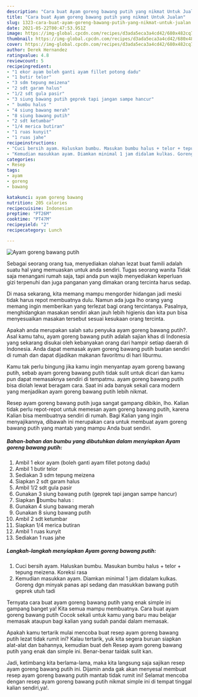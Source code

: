 ```yaml
---
description: "Cara buat Ayam goreng bawang putih yang nikmat Untuk Jualan"
title: "Cara buat Ayam goreng bawang putih yang nikmat Untuk Jualan"
slug: 1323-cara-buat-ayam-goreng-bawang-putih-yang-nikmat-untuk-jualan
date: 2021-05-22T00:47:53.951Z
image: https://img-global.cpcdn.com/recipes/d3ada5eca3a4cd42/680x482cq70/ayam-goreng-bawang-putih-foto-resep-utama.jpg
thumbnail: https://img-global.cpcdn.com/recipes/d3ada5eca3a4cd42/680x482cq70/ayam-goreng-bawang-putih-foto-resep-utama.jpg
cover: https://img-global.cpcdn.com/recipes/d3ada5eca3a4cd42/680x482cq70/ayam-goreng-bawang-putih-foto-resep-utama.jpg
author: Derek Hernandez
ratingvalue: 4.8
reviewcount: 5
recipeingredient:
- "1 ekor ayam boleh ganti ayam fillet potong dadu"
- "1 butir telor"
- "3 sdm tepung meizena"
- "2 sdt garam halus"
- "1/2 sdt gula pasir"
- "3 siung bawang putih geprek tapi jangan sampe hancur"
- " bumbu halus "
- "4 siung bawang merah"
- "8 siung bawang putih"
- "2 sdt ketumbar"
- "1/4 merica butiran"
- "1 ruas kunyit"
- "1 ruas jahe"
recipeinstructions:
- "Cuci bersih ayam. Haluskan bumbu. Masukan bumbu halus + telor + tepung meizena. Koreksi rasa"
- "Kemudian masukkan ayam. Diamkan minimal 1 jam didalam kulkas. Goreng dgn minyak panas api sedang dan masukkan bawang putih geprek utuh tadi"
categories:
- Resep
tags:
- ayam
- goreng
- bawang

katakunci: ayam goreng bawang 
nutrition: 205 calories
recipecuisine: Indonesian
preptime: "PT26M"
cooktime: "PT47M"
recipeyield: "2"
recipecategory: Lunch

---
```



![Ayam goreng bawang putih](https://img-global.cpcdn.com/recipes/d3ada5eca3a4cd42/680x482cq70/ayam-goreng-bawang-putih-foto-resep-utama.jpg)

Sebagai seorang orang tua, menyediakan olahan lezat buat famili adalah suatu hal yang memuaskan untuk anda sendiri. Tugas seorang  wanita Tidak saja menangani rumah saja, tapi anda pun wajib menyediakan keperluan gizi terpenuhi dan juga panganan yang dimakan orang tercinta harus sedap.

Di masa  sekarang, kita memang mampu mengorder hidangan jadi meski tidak harus repot membuatnya dulu. Namun ada juga lho orang yang memang ingin memberikan yang terlezat bagi orang tercintanya. Pasalnya, menghidangkan masakan sendiri akan jauh lebih higienis dan kita pun bisa menyesuaikan masakan tersebut sesuai kesukaan orang tercinta. 



Apakah anda merupakan salah satu penyuka ayam goreng bawang putih?. Asal kamu tahu, ayam goreng bawang putih adalah sajian khas di Indonesia yang sekarang disukai oleh kebanyakan orang dari hampir setiap daerah di Indonesia. Anda dapat memasak ayam goreng bawang putih buatan sendiri di rumah dan dapat dijadikan makanan favoritmu di hari liburmu.

Kamu tak perlu bingung jika kamu ingin menyantap ayam goreng bawang putih, sebab ayam goreng bawang putih tidak sulit untuk dicari dan kamu pun dapat memasaknya sendiri di tempatmu. ayam goreng bawang putih bisa diolah lewat beragam cara. Saat ini ada banyak sekali cara modern yang menjadikan ayam goreng bawang putih lebih nikmat.

Resep ayam goreng bawang putih juga sangat gampang dibikin, lho. Kalian tidak perlu repot-repot untuk memesan ayam goreng bawang putih, karena Kalian bisa membuatnya sendiri di rumah. Bagi Kalian yang ingin menyajikannya, dibawah ini merupakan cara untuk membuat ayam goreng bawang putih yang mantab yang mampu Anda buat sendiri.

<!--inarticleads1-->

##### Bahan-bahan dan bumbu yang dibutuhkan dalam menyiapkan Ayam goreng bawang putih:

1. Ambil 1 ekor ayam (boleh ganti ayam fillet potong dadu)
1. Ambil 1 butir telor
1. Sediakan 3 sdm tepung meizena
1. Siapkan 2 sdt garam halus
1. Ambil 1/2 sdt gula pasir
1. Gunakan 3 siung bawang putih (geprek tapi jangan sampe hancur)
1. Siapkan  🌻bumbu halus :
1. Gunakan 4 siung bawang merah
1. Gunakan 8 siung bawang putih
1. Ambil 2 sdt ketumbar
1. Siapkan 1/4 merica butiran
1. Ambil 1 ruas kunyit
1. Sediakan 1 ruas jahe




<!--inarticleads2-->

##### Langkah-langkah menyiapkan Ayam goreng bawang putih:

1. Cuci bersih ayam. Haluskan bumbu. Masukan bumbu halus + telor + tepung meizena. Koreksi rasa
1. Kemudian masukkan ayam. Diamkan minimal 1 jam didalam kulkas. Goreng dgn minyak panas api sedang dan masukkan bawang putih geprek utuh tadi




Ternyata cara buat ayam goreng bawang putih yang enak simple ini gampang banget ya! Kita semua mampu membuatnya. Cara buat ayam goreng bawang putih Cocok sekali untuk kamu yang baru mau belajar memasak ataupun bagi kalian yang sudah pandai dalam memasak.

Apakah kamu tertarik mulai mencoba buat resep ayam goreng bawang putih lezat tidak rumit ini? Kalau tertarik, yuk kita segera buruan siapkan alat-alat dan bahannya, kemudian buat deh Resep ayam goreng bawang putih yang enak dan simple ini. Benar-benar taidak sulit kan. 

Jadi, ketimbang kita berlama-lama, maka kita langsung saja sajikan resep ayam goreng bawang putih ini. Dijamin anda gak akan menyesal membuat resep ayam goreng bawang putih mantab tidak rumit ini! Selamat mencoba dengan resep ayam goreng bawang putih nikmat simple ini di tempat tinggal kalian sendiri,ya!.

